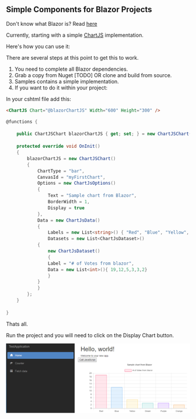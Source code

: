 ## Simple Components for Blazor Projects

Don't know what Blazor is? Read [here](https://github.com/aspnet/Blazor)

Currently, starting with a simple [ChartJS](https://github.com/chartjs/Chart.js) implementation. 

Here's how you can use it:

There are several steps at this point to get this to work.

1. You need to complete all Blazor dependencies.
2. Grab a copy from Nuget [TODO] OR clone and build from source. 
3. Samples contains a simple implementation. 
4. If you want to do it within your project:

In your cshtml file add this:

```html
<ChartJS Chart="@blazorChartJS" Width="600" Height="300" />
```

```csharp
@functions {

    public ChartJSChart blazorChartJS { get; set; } = new ChartJSChart();

    protected override void OnInit()
    {
        blazorChartJS = new ChartJSChart()
        {
            ChartType = "bar",
            CanvasId = "myFirstChart",
            Options = new ChartJsOptions()
            {
                Text = "Sample chart from Blazor",
                BorderWidth = 1,
                Display = true
            },
            Data = new ChartJsData()
            {
                Labels = new List<string>() { "Red", "Blue", "Yellow", "Green", "Purple", "Orange" },
                Datasets = new List<ChartJsDataset>()
            {
                new ChartJsDataset()
                {
                Label = "# of Votes from blazor",
                Data = new List<int>(){ 19,12,5,3,3,2}
                }
            }
            }
        };
    }

}
```

Thats all.

Run the project and you will need to click on the Display Chart button. 

![Result](result.png)

